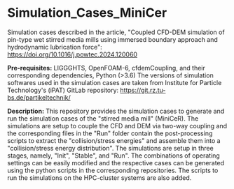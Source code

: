 # Simulation_Cases_MiniCer
Simulation cases described in the article, "Coupled CFD-DEM simulation of pin-type wet stirred media mills using immersed boundary approach and hydrodynamic lubrication force": https://doi.org/10.1016/j.powtec.2024.120060

**Pre-requisites:**
LIGGGHTS, OpenFOAM-6, cfdemCoupling, and their corresponding dependencies, Python (>3.6)
The versions of simulation softwares used in the simulation cases are taken from Institute for Particle Technology's (iPAT) GitLab repository: https://git.rz.tu-bs.de/partikeltechnik/

**Description:**
This repository provides the simulation cases to generate and run the simulation cases of the "stirred media mill" (MiniCeR). The simulations are setup to couple the CFD and DEM via two-way coupling and the corresponding files in the "Run" folder contain the post-processing scripts to extract the "collision/stress energies" and assemble them into a "collision/stress energy distribution". The simulations are setup in three stages, namely, "Init", "Stable", and "Run". The combinations of operating settings can be easily modified and the respective cases can be generated using the python scripts in the corresponding repositories. The scripts to run the simulations on the HPC-cluster systems are also added.
